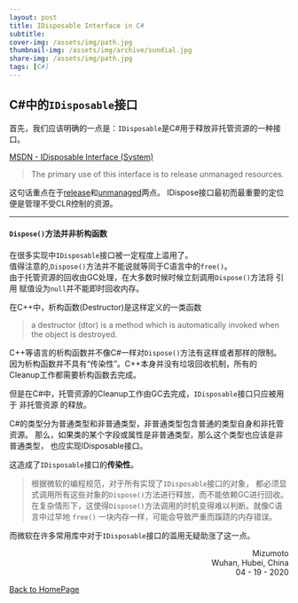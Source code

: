 ```yaml
---
layout: post
title: IDisposable Interface in C#
subtitle: 
cover-img: /assets/img/path.jpg
thumbnail-img: /assets/img/archive/sundial.jpg
share-img: /assets/img/path.jpg
tags: [C#]
---
```


## C#中的`IDisposable`接口

首先，我们应该明确的一点是：`IDisposable`是C#用于释放非托管资源的一种接口。

[MSDN - IDisposable Interface (System)](https://docs.microsoft.com/en-us/dotnet/api/system.idisposable?redirectedfrom=MSDN&view=netframework-4.8)
> The primary use of this interface is to release unmanaged resources. 

这句话重点在于<u>release</u>和<u>unmanaged</u>两点。
IDispose接口最初而最重要的定位便是管理不受CLR控制的资源。

---

#### `Dispose()`方法并非析构函数

 在很多实现中`IDisposable`接口被一定程度上滥用了。<br />
值得注意的,`Dispose()`方法并不能说就等同于C语言中的`free()`。<br />
由于托管资源的回收由GC处理，在大多数时候时候立刻调用`Dispose()`方法将 引用
赋值设为`null`并不能即时回收内存。

在C++中，析构函数(Destructor)是这样定义的一类函数

> a destructor (dtor) is a method which is automatically invoked 
> when the object is destroyed.

C++等语言的析构函数并不像C#一样对`Dispose()`方法有这样或者那样的限制。
因为析构函数并不具有“传染性”。C\+\+本身并没有垃圾回收机制，所有的
Cleanup工作都需要析构函数去完成。<br />

但是在C#中，托管资源的Cleanup工作由GC去完成，`IDisposable`接口只应被用于
非托管资源 的释放。

C#的类型分为普通类型和非普通类型，非普通类型包含普通的类型自身和非托管资源。
那么，如果类的某个字段或属性是非普通类型，那么这个类型也应该是非普通类型，
也应实现IDisposable接口。

这造成了`IDisposable`接口的**传染性**。

>根据微软的编程规范，对于所有实现了`IDisposable`接口的对象，
都必须显式调用所有这些对象的`Dispose()`方法进行释放，而不能依赖GC进行回收。
在复杂情形下，这使得`Dispose()`方法调用的时机变得难以判断。就像C语言中过早地
`free()` 一块内存一样，可能会导致严重而蹊跷的内存错误。

而微软在许多常用库中对于`IDisposable`接口的滥用无疑助涨了这一点。

<p align="right">Mizumoto<br />
Wuhan, Hubei, China<br />04 - 19 - 2020</p>

[Back to HomePage](https://mizumoto-cn.github.io)
